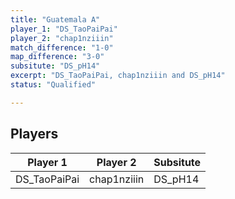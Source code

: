 ```yaml
---
title: "Guatemala A"
player_1: "DS_TaoPaiPai"
player_2: "chap1nziiin"
match_difference: "1-0"
map_difference: "3-0"
subsitute: "DS_pH14"
excerpt: "DS_TaoPaiPai, chap1nziiin and DS_pH14"
status: "Qualified"

---
```

## Players

| Player 1 | Player 2 | Subsitute |
| -- | -- | -- |
| DS_TaoPaiPai | chap1nziiin | DS_pH14 |
